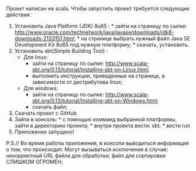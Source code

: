 Проект написан на scala. 
Чтобы запустить проект требуется следующие действия:
  1. Установить Java Platform (JDK) 8u65 :
    * зайти на страницу по сылке: http://www.oracle.com/technetwork/java/javase/downloads/jdk8-downloads-2133151.html;
    * на странице выбрать нужный файл Java SE Development Kit 8u65 под нужную платформу;
    * cкачать, установить.
  2. Установить sbt(Simple Building Tool) : 
       * Для linux:
         * зайти на страницу по сылке: http://www.scala-sbt.org/0.13/tutorial/Installing-sbt-on-Linux.html;
         * выполнить инструкции, приведенные на странице, в зависимости от дистрибутива linux;
       * Для windows:
         * зайти на страницу по сылке: http://www.scala-sbt.org/0.13/tutorial/Installing-sbt-on-Windows.html;
         * скачать файл;
  3. Скачать проект с GitHub
  4. Зайти в консоль:
    * с помощью комманд выбранной платформы, зайти в директорию проекта;
    * внутри проекта вести: sbt;
    * вести run
  5. Приложение запущено!
  
  P.S.// Во время работы приложения, в консоли выводиться информация о том, что происходит. Могут вызываться исключения
  в случае:  некорректный URL файла для обработки;
             файл для сортировки СЛИШКОМ ОГРОМЕН;
             
